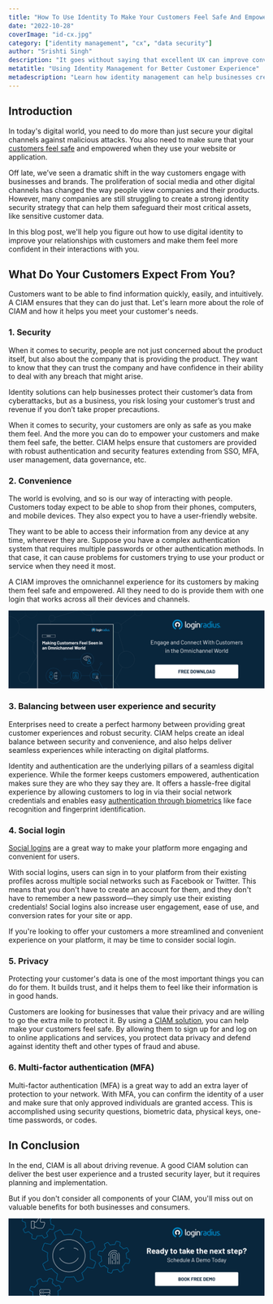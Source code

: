 ```yaml
---
title: "How To Use Identity To Make Your Customers Feel Safe And Empowered?"
date: "2022-10-28"
coverImage: "id-cx.jpg"
category: ["identity management", "cx", "data security"]
author: "Srishti Singh"
description: "It goes without saying that excellent UX can improve conversion rates, reduce churn and increase adoption rates. In this blog post, we'll help you figure out how to use digital identity to improve your relationships with customers and make them feel more confident in their interactions with you."
metatitle: "Using Identity Management for Better Customer Experience"
metadescription: "Learn how identity management can help businesses create a seamless experience for their customers while balancing security and convenience."
---
```


## Introduction

In today's digital world, you need to do more than just secure your digital channels against malicious attacks. You also need to make sure that your [customers feel safe](https://www.loginradius.com/blog/identity/digital-transformation-safeguarding-customer-experience/) and empowered when they use your website or application.

Off late, we’ve seen a dramatic shift in the way customers engage with businesses and brands. The proliferation of social media and other digital channels has changed the way people view companies and their products. However, many companies are still struggling to create a strong identity security strategy that can help them safeguard their most critical assets, like sensitive customer data.

In this blog post, we'll help you figure out how to use digital identity to improve your relationships with customers and make them feel more confident in their interactions with you.


## What Do Your Customers Expect From You?

Customers want to be able to find information quickly, easily, and intuitively. A CIAM ensures that they can do just that. Let's learn more about the role of CIAM and how it helps you meet your customer's needs. 


### 1. Security

When it comes to security, people are not just concerned about the product itself, but also about the company that is providing the product. They want to know that they can trust the company and have confidence in their ability to deal with any breach that might arise.

Identity solutions can help businesses protect their customer’s data from cyberattacks, but as a business, you risk losing your customer’s trust and revenue if you don’t take proper precautions.

When it comes to security, your customers are only as safe as you make them feel. And the more you can do to empower your customers and make them feel safe, the better. CIAM helps ensure that customers are provided with robust authentication and security features extending from SSO, MFA, user management, data governance, etc. 


### 2. Convenience

The world is evolving, and so is our way of interacting with people. Customers today expect to be able to shop from their phones, computers, and mobile devices. They also expect you to have a user-friendly website. 

They want to be able to access their information from any device at any time, wherever they are. Suppose you have a complex authentication system that requires multiple passwords or other authentication methods. In that case, it can cause problems for customers trying to use your product or service when they need it most. 

A CIAM improves the omnichannel experience for its customers by making them feel safe and empowered. All they need to do is provide them with one login that works across all their devices and channels.

[![omni-eb](omni-eb.png)](https://www.loginradius.com/resource/making-customers-feel-seen-in-an-omnichannel-world/)


### 3. Balancing between user experience and security

Enterprises need to create a perfect harmony between providing great customer experiences and robust security. CIAM helps create an ideal balance between security and convenience, and also helps deliver seamless experiences while interacting on digital platforms.

Identity and authentication are the underlying pillars of a seamless digital experience. While the former keeps customers empowered, authentication makes sure they are who they say they are. It offers a hassle-free digital experience by allowing customers to log in via their social network credentials and enables easy [authentication through biometrics](https://www.loginradius.com/blog/identity/what-is-mob-biometric-authentication/) like face recognition and fingerprint identification.


### 4. Social login

[Social logins](https://www.loginradius.com/social-login/) are a great way to make your platform more engaging and convenient for users.

With social logins, users can sign in to your platform from their existing profiles across multiple social networks such as Facebook or Twitter. This means that you don't have to create an account for them, and they don't have to remember a new password—they simply use their existing credentials! Social logins also increase user engagement, ease of use, and conversion rates for your site or app.

If you're looking to offer your customers a more streamlined and convenient experience on your platform, it may be time to consider social login.


### 5. Privacy

Protecting your customer's data is one of the most important things you can do for them. It builds trust, and it helps them to feel like their information is in good hands.

Customers are looking for businesses that value their privacy and are willing to go the extra mile to protect it. By using a [CIAM solution](https://www.loginradius.com/), you can help make your customers feel safe. By allowing them to sign up for and log on to online applications and services, you protect data privacy and defend against identity theft and other types of fraud and abuse.


### 6. Multi-factor authentication (MFA)

Multi-factor authentication (MFA) is a great way to add an extra layer of protection to your network. With MFA, you can confirm the identity of a user and make sure that only approved individuals are granted access. This is accomplished using security questions, biometric data, physical keys, one-time passwords, or codes.


## In Conclusion

In the end, CIAM is all about driving revenue. A good CIAM solution can deliver the best user experience and a trusted security layer, but it requires planning and implementation.

But if you don't consider all components of your CIAM, you'll miss out on valuable benefits for both businesses and consumers. 


[![book-a-demo-loginradius](../../assets/book-a-demo-loginradius.png)](https://www.loginradius.com/book-a-demo/)
